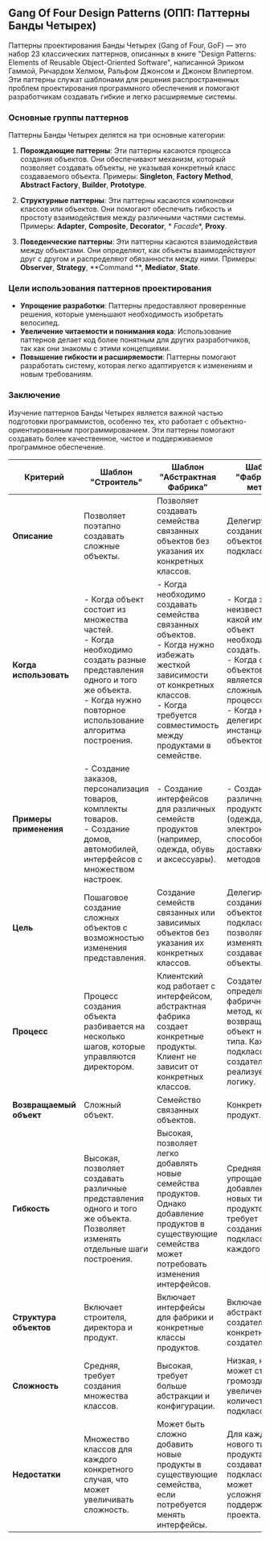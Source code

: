 ## Gang Of Four Design Patterns (ОПП: Паттерны Банды Четырех)

Паттерны проектирования Банды Четырех (Gang of Four, GoF) — это набор 23 классических паттернов, описанных в книге
"Design Patterns: Elements of Reusable Object-Oriented Software", написанной Эриком Гаммой, Ричардом Хелмом, Ральфом
Джонсом и Джоном Влипертом. Эти паттерны служат шаблонами для решения распространенных проблем проектирования
программного обеспечения и помогают разработчикам создавать гибкие и легко расширяемые системы.

### Основные группы паттернов

Паттерны Банды Четырех делятся на три основные категории:

1. **Порождающие паттерны**: Эти паттерны касаются процесса создания объектов. Они обеспечивают механизм, который
   позволяет создавать объекты, не указывая конкретный класс создаваемого объекта. Примеры: **Singleton**, **Factory
   Method**, **Abstract Factory**, **Builder**, **Prototype**.

2. **Структурные паттерны**: Эти паттерны касаются компоновки классов или объектов. Они помогают обеспечить гибкость и
   простоту взаимодействия между различными частями системы. Примеры: **Adapter**, **Composite**, **Decorator**, *
   *Facade**, **Proxy**.

3. **Поведенческие паттерны**: Эти паттерны касаются взаимодействия между объектами. Они определяют, как объекты
   взаимодействуют друг с другом и распределяют обязанности между ними. Примеры: **Observer**, **Strategy**, **Command
   **, **Mediator**, **State**.

### Цели использования паттернов проектирования

- **Упрощение разработки**: Паттерны предоставляют проверенные решения, которые уменьшают необходимость изобретать
  велосипед.
- **Увеличение читаемости и понимания кода**: Использование паттернов делает код более понятным для других
  разработчиков, так как они знакомы с этими концепциями.
- **Повышение гибкости и расширяемости**: Паттерны помогают разработать систему, которая легко адаптируется к изменениям
  и новым требованиям.

### Заключение

Изучение паттернов Банды Четырех является важной частью подготовки программистов, особенно тех, кто работает с
объектно-ориентированным программированием. Эти паттерны помогают создавать более качественное, чистое и поддерживаемое
программное обеспечение.

| Критерий                | **Шаблон "Строитель"**                                                                                                                                                                     | **Шаблон "Абстрактная Фабрика"**                                                                                                                                                                    | **Шаблон "Фабричный метод"**                                                                                                                                                            |
|-------------------------|--------------------------------------------------------------------------------------------------------------------------------------------------------------------------------------------|-----------------------------------------------------------------------------------------------------------------------------------------------------------------------------------------------------|-----------------------------------------------------------------------------------------------------------------------------------------------------------------------------------------|
| **Описание**            | Позволяет поэтапно создавать сложные объекты.                                                                                                                                              | Позволяет создавать семейства связанных объектов без указания их конкретных классов.                                                                                                                | Делегирует создание объектов подклассам.                                                                                                                                                |
| **Когда использовать**  | - Когда объект состоит из множества частей. <br> - Когда необходимо создать разные представления одного и того же объекта.<br> - Когда нужно повторное использование алгоритма построения. | - Когда необходимо создавать семейства связанных объектов. <br> - Когда нужно избежать жесткой зависимости от конкретных классов.<br> - Когда требуется совместимость между продуктами в семействе. | - Когда заранее неизвестно, какой именно объект необходимо создать. <br> - Когда создание объектов является сложным процессом.<br> - Когда нужно делегировать инстанцирование объектов. |
| **Примеры применения**  | - Создание заказов, персонализация товаров, комплекты товаров. <br> - Создание домов, автомобилей, интерфейсов с множеством настроек.                                                      | - Создание интерфейсов для различных семейств продуктов (например, одежда, обувь и аксессуары).                                                                                                     | - Создание различных типов продуктов (одежда, электроника), способов доставки, методов оплаты.                                                                                          |
| **Цель**                | Пошаговое создание сложных объектов с возможностью изменения представления.                                                                                                                | Создание семейств связанных или зависимых объектов без указания их конкретных классов.                                                                                                              | Делегирование создания объектов подклассам, позволяя изменять создаваемые объекты.                                                                                                      |
| **Процесс**             | Процесс создания объекта разбивается на несколько шагов, которые управляются директором.                                                                                                   | Клиентский код работает с интерфейсом, абстрактная фабрика создает конкретные продукты. Клиент не зависит от конкретных классов.                                                                    | Создатель определяет фабричный метод, который возвращает объект нужного типа. Каждый подкласс создателя реализует свою логику.                                                          |
| **Возвращаемый объект** | Сложный объект.                                                                                                                                                                            | Семейство связанных объектов.                                                                                                                                                                       | Конкретный продукт.                                                                                                                                                                     |
| **Гибкость**            | Высокая, позволяет создавать различные представления одного и того же объекта. Позволяет изменять отдельные шаги построения.                                                               | Высокая, позволяет легко добавлять новые семейства продуктов. Однако добавление продуктов в существующие семейства может потребовать изменения интерфейсов.                                         | Средняя, упрощает добавление новых типов продуктов, но требует создания новых подклассов для каждого типа.                                                                              |
| **Структура объектов**  | Включает строителя, директора и продукт.                                                                                                                                                   | Включает интерфейсы для фабрики и конкретные классы продуктов.                                                                                                                                      | Включает абстрактного создателя и конкретных создателей.                                                                                                                                |
| **Сложность**           | Средняя, требует создания множества классов.                                                                                                                                               | Высокая, требует больше абстракции и конфигурации.                                                                                                                                                  | Низкая, но может стать громоздкой с увеличением количества подклассов.                                                                                                                  |
| **Недостатки**          | Множество классов для каждого конкретного случая, что может увеличивать сложность.                                                                                                         | Может быть сложно добавить новые продукты в существующие семейства, если потребуется менять интерфейсы.                                                                                             | Для каждого нового типа продукта нужно создавать новый подкласс, что может усложнять поддержку проекта.                                                                                 |
